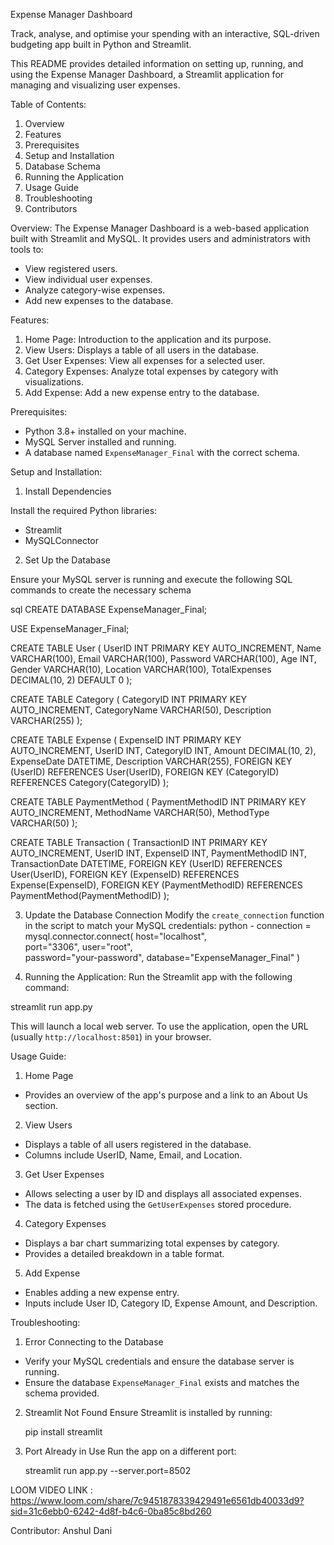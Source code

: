 Expense Manager Dashboard

Track, analyse, and optimise your spending with an interactive, SQL-driven budgeting app built in Python and Streamlit.

This README provides detailed information on setting up, running, and using the Expense Manager Dashboard, a Streamlit application for managing and visualizing user expenses.


Table of Contents:
1. Overview
2. Features
3. Prerequisites
4. Setup and Installation
5. Database Schema
6. Running the Application
7. Usage Guide
8. Troubleshooting
9. Contributors


Overview:
The Expense Manager Dashboard is a web-based application built with Streamlit and MySQL. It provides users and administrators with tools to:
* View registered users.
* View individual user expenses.
* Analyze category-wise expenses.
* Add new expenses to the database.



Features:
1. Home Page: Introduction to the application and its purpose.
2. View Users: Displays a table of all users in the database.
3. Get User Expenses: View all expenses for a selected user.
4. Category Expenses: Analyze total expenses by category with visualizations.
5. Add Expense: Add a new expense entry to the database.


Prerequisites:
* Python 3.8+ installed on your machine.
* MySQL Server installed and running.
* A database named `ExpenseManager_Final` with the correct schema.



Setup and Installation:



1. Install Dependencies

Install the required Python libraries:
* Streamlit
* MySQLConnector

2. Set Up the Database

Ensure your MySQL server is running and execute the following SQL commands to create the necessary schema

sql
CREATE DATABASE ExpenseManager_Final;

USE ExpenseManager_Final;

CREATE TABLE User (
    UserID INT PRIMARY KEY AUTO_INCREMENT,
    Name VARCHAR(100),
    Email VARCHAR(100),
    Password VARCHAR(100),
    Age INT,
    Gender VARCHAR(10),
    Location VARCHAR(100),
    TotalExpenses DECIMAL(10, 2) DEFAULT 0
);

CREATE TABLE Category (
    CategoryID INT PRIMARY KEY AUTO_INCREMENT,
    CategoryName VARCHAR(50),
    Description VARCHAR(255)
);

CREATE TABLE Expense (
    ExpenseID INT PRIMARY KEY AUTO_INCREMENT,
    UserID INT,
    CategoryID INT,
    Amount DECIMAL(10, 2),
    ExpenseDate DATETIME,
    Description VARCHAR(255),
    FOREIGN KEY (UserID) REFERENCES User(UserID),
    FOREIGN KEY (CategoryID) REFERENCES Category(CategoryID)
);

CREATE TABLE PaymentMethod (
    PaymentMethodID INT PRIMARY KEY AUTO_INCREMENT,
    MethodName VARCHAR(50),
    MethodType VARCHAR(50)
);

CREATE TABLE Transaction (
    TransactionID INT PRIMARY KEY AUTO_INCREMENT,
    UserID INT,
    ExpenseID INT,
    PaymentMethodID INT,
    TransactionDate DATETIME,
    FOREIGN KEY (UserID) REFERENCES User(UserID),
    FOREIGN KEY (ExpenseID) REFERENCES Expense(ExpenseID),
    FOREIGN KEY (PaymentMethodID) REFERENCES PaymentMethod(PaymentMethodID)
);

3. Update the Database Connection
Modify the `create_connection` function in the script to match your MySQL credentials:
python -
connection = mysql.connector.connect(
    host="localhost",  
    port="3306",
    user="root",        
    password="your-password", 
    database="ExpenseManager_Final" 
)


4. Running the Application:
Run the Streamlit app with the following command:

streamlit run app.py

This will launch a local web server. To use the application, open the URL (usually `http://localhost:8501`) in your browser.




Usage Guide:

1. Home Page
* Provides an overview of the app's purpose and a link to an About Us section.

2. View Users
* Displays a table of all users registered in the database.
* Columns include UserID, Name, Email, and Location.

3. Get User Expenses
* Allows selecting a user by ID and displays all associated expenses.
* The data is fetched using the `GetUserExpenses` stored procedure.

4. Category Expenses
* Displays a bar chart summarizing total expenses by category.
* Provides a detailed breakdown in a table format.

5. Add Expense
* Enables adding a new expense entry.
* Inputs include User ID, Category ID, Expense Amount, and Description.


Troubleshooting:
1. Error Connecting to the Database
* Verify your MySQL credentials and ensure the database server is running.
* Ensure the database `ExpenseManager_Final` exists and matches the schema provided.

2. Streamlit Not Found 
   Ensure Streamlit is installed by running:
     
     pip install streamlit
     

3. Port Already in Use
    Run the app on a different port:
     
     streamlit run app.py --server.port=8502
     


LOOM VIDEO LINK : https://www.loom.com/share/7c9451878339429491e6561db40033d9?sid=31c6ebb0-6242-4d8f-b4c6-0ba85c8bd260

Contributor:
Anshul Dani
